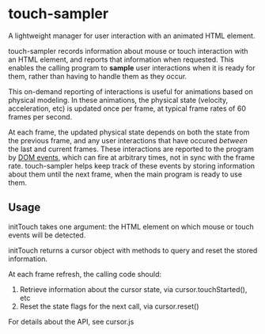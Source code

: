 # touch-sampler

A lightweight manager for user interaction with an animated HTML element.

touch-sampler records information about mouse or touch interaction with an
HTML element, and reports that information when requested. This enables the
calling program to **sample** user interactions when it is ready for them,
rather than having to handle them as they occur.

This on-demand reporting of interactions is useful for animations based on
physical modeling. In these animations, the physical state (velocity, 
acceleration, etc) is updated once per frame, at typical frame rates of 60
frames per second. 

At each frame, the updated physical state depends on both the state from the
previous frame, and any user interactions that have occured *between* the
last and current frames. These interactions are reported to the program by
[DOM events](https://developer.mozilla.org/en-US/docs/Web/Events), which can
fire at arbitrary times, not in sync with the frame rate. touch-sampler helps
keep track of these events by storing information about them until the next
frame, when the main program is ready to use them.

## Usage

initTouch takes one argument: the HTML element on which mouse or touch events
will be detected. 

initTouch returns a cursor object with methods to query and reset the stored
information.

At each frame refresh, the calling code should:
 1. Retrieve information about the cursor state, via cursor.touchStarted(), etc
 2. Reset the state flags for the next call, via cursor.reset()

For details about the API, see cursor.js
